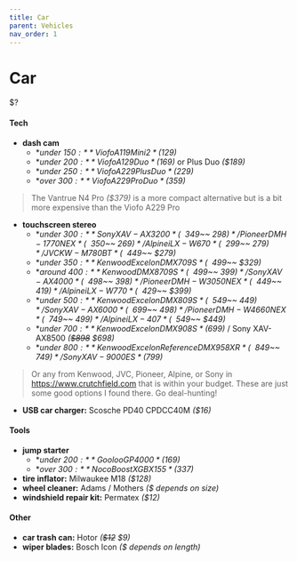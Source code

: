 ```yaml
---
title: Car
parent: Vehicles
nav_order: 1
---
```

# Car

$?

#### Tech

- **dash cam** 
	- **under $150:** Viofo A119 Mini 2 *($129)*
	- **under $200:** Viofo A129 Duo *($169)* or Plus Duo *($189)*
	- **under $250:** Viofo A229 Plus Duo *($229)* 
	- **over $300:** Viofo A229 Pro Duo *($359)* 

> The Vantrue N4 Pro *($379)* is a more compact alternative but is a bit more expensive than the Viofo A229 Pro

- **touchscreen stereo** 
	- **under $300:** Sony XAV-AX3200 *(~~$349~~ $298)* / Pioneer DMH-1770NEX *(~~$350~~ $269)* / Alpine iLX-W670 *(~~$299~~ $279)* / JVC KW-M780BT *(~~$449~~ $279)*
	- **under $350:** Kenwood Excelon DMX709S *(~~$499~~ $329)*
	- **around $400:** Kenwood DMX8709S *(~~$499~~ $399)* / Sony XAV-AX4000 *(~~$498~~ $398)* / Pioneer DMH-W3050NEX *(~~$449~~ $419)* / Alpine iLX-W770 *(~~$429~~ $399)*
	- **under $500:** Kenwood Excelon DMX809S *(~~$549~~ $449)* / Sony XAV-AX6000 *(~~$699~~ $498)* / Pioneer DMH-W4660NEX *(~~$749~~ $499)* / Alpine iLX-407 *(~~$549~~ $449)* 
	- **under $700:** Kenwood Excelon DMX908S *($699)* / Sony XAV-AX8500 *(~~$898~~ $698)*
	- **under $800:** Kenwood Excelon Reference DMX958XR *(~~$849~~ $749)* / Sony XAV-9000ES *($799)*

> Or any from Kenwood, JVC, Pioneer, Alpine, or Sony in https://www.crutchfield.com that is within your budget. These are just some good options I found there. Go deal-hunting!

- **USB car charger:** Scosche PD40 CPDCC40M *($16)*

#### Tools

- **jump starter** 
	- **under $200:** Gooloo GP4000 *($169)*
	- **over $300:** Noco Boost X GBX155 *($337)*
- **tire inflator:** Milwaukee M18 *($128)*
- **wheel cleaner:** Adams / Mothers *($ depends on size)*
- **windshield repair kit:** Permatex *($12)*

#### Other

- **car trash can:** Hotor *(~~$12~~ $9)*
- **wiper blades:** Bosch Icon *($ depends on length)*
